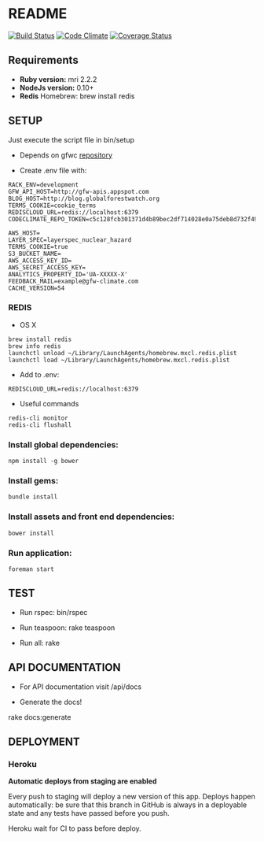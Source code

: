 # README

[![Build Status](https://travis-ci.org/Vizzuality/gfw-climate.svg?branch=develop)](https://travis-ci.org/Vizzuality/gfw-climate) [![Code Climate](https://codeclimate.com/github/Vizzuality/gfw-climate/badges/gpa.svg)](https://codeclimate.com/github/Vizzuality/gfw-climate) [![Coverage Status](https://coveralls.io/repos/Vizzuality/gfw-climate/badge.svg?branch=develop&service=github)](https://coveralls.io/github/Vizzuality/gfw-climate?branch=develop)

## Requirements

  - **Ruby version:** mri 2.2.2
  - **NodeJs version:** 0.10+
  - **Redis** Homebrew: brew install redis

## SETUP

Just execute the script file in bin/setup

  - Depends on gfwc [repository](https://github.com/Vizzuality/gfw-climate)

  - Create .env file with:

```
RACK_ENV=development
GFW_API_HOST=http://gfw-apis.appspot.com
BLOG_HOST=http://blog.globalforestwatch.org
TERMS_COOKIE=cookie_terms
REDISCLOUD_URL=redis://localhost:6379
CODECLIMATE_REPO_TOKEN=c5c128fcb301371d4b89bec2df714028e0a75deb8d732f49f922626aa84c3524

AWS_HOST=
LAYER_SPEC=layerspec_nuclear_hazard
TERMS_COOKIE=true
S3_BUCKET_NAME=
AWS_ACCESS_KEY_ID=
AWS_SECRET_ACCESS_KEY=
ANALYTICS_PROPERTY_ID='UA-XXXXX-X'
FEEDBACK_MAIL=example@gfw-climate.com
CACHE_VERSION=54
```

### REDIS

  - OS X
```
brew install redis
brew info redis
launchctl unload ~/Library/LaunchAgents/homebrew.mxcl.redis.plist
launchctl load ~/Library/LaunchAgents/homebrew.mxcl.redis.plist
```

  - Add to .env:

```
REDISCLOUD_URL=redis://localhost:6379
```

  - Useful commands

```
redis-cli monitor
redis-cli flushall
```

### Install global dependencies:

    npm install -g bower

### Install gems:

    bundle install

### Install assets and front end dependencies:
    
    bower install

### Run application:

    foreman start

## TEST

  - Run rspec: bin/rspec

  - Run teaspoon: rake teaspoon

  - Run all: rake

## API DOCUMENTATION
   
   - For API documentation visit /api/docs

   - Generate the docs!

   rake docs:generate

## DEPLOYMENT

### Heroku

**Automatic deploys from  staging are enabled**

Every push to staging will deploy a new version of this app. Deploys happen automatically: be sure that this branch in GitHub is always in a deployable state and any tests have passed before you push.

Heroku wait for CI to pass before deploy.
